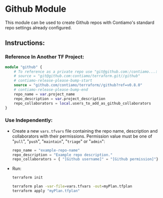 # Github Module

This module can be used to create Github repos with Contiamo's standard repo settings already configured.

## Instructions:

### Reference In Another TF Project:
```terraform
module "github" {
    # To reference as a private repo use "git@github.com:/contiamo...:
    # source = "git@github.com:contiamo/terraform.git//github"
    # contiamo-release-please-bump-start
    source = "github.com/contiamo/terraform//github?ref=v0.8.0"
    # contiamo-release-please-bump-end
    repo_name = var.project_name
    repo_description = var.project_description
    repo_collaborators = local.users_to_add_as_github_collaborators
}
```

### Use Independently:
- Create a new `vars.tfvars` file containing the repo name, description and collaborators with their permissions. Permission value must be one of "`pull`", "`push`", "`maintain`", "`triage`" or "`admin`":

    ```tfvars
    repo_name = "example-repo-name"
    repo_description = "Example repo description."
    repo_collaborators = { "[Github username]" = "[Github permission]"}
    ```

- Run:
    ```bash
    terraform init

    terraform plan -var-file=vars.tfvars -out=myPlan.tfplan
    terraform apply "myPlan.tfplan"
    ```
